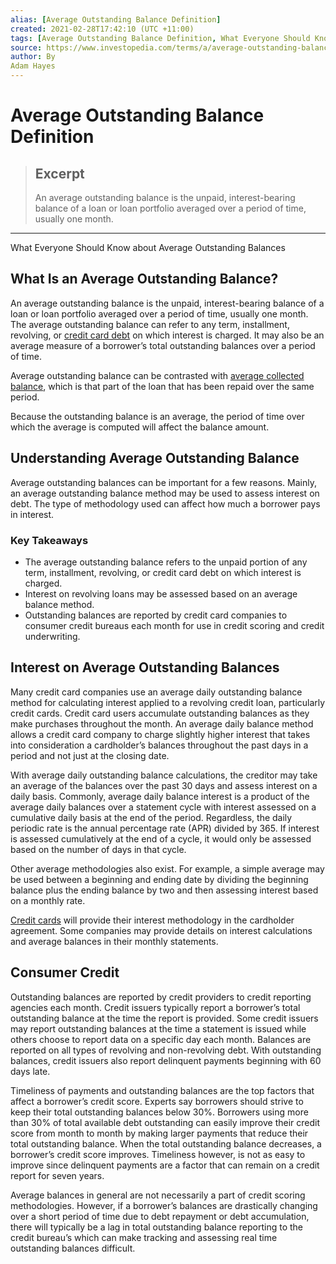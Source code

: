 ```yaml
---
alias: [Average Outstanding Balance Definition]
created: 2021-02-28T17:42:10 (UTC +11:00)
tags: [Average Outstanding Balance Definition, What Everyone Should Know about Average Outstanding Balances]
source: https://www.investopedia.com/terms/a/average-outstanding-balance.asp
author: By
Adam Hayes
---
```


# Average Outstanding Balance Definition

> ## Excerpt
> An average outstanding balance is the unpaid, interest-bearing balance of a loan or loan portfolio averaged over a period of time, usually one month.

---

What Everyone Should Know about Average Outstanding Balances
## What Is an Average Outstanding Balance?

An average outstanding balance is the unpaid, interest-bearing balance of a loan or loan portfolio averaged over a period of time, usually one month. The average outstanding balance can refer to any term, installment, revolving, or [credit card debt](https://www.investopedia.com/terms/c/credit-card-debt.asp) on which interest is charged. It may also be an average measure of a borrower’s total outstanding balances over a period of time.

Average outstanding balance can be contrasted with [average collected balance](https://www.investopedia.com/terms/a/average-collected-balance.asp), which is that part of the loan that has been repaid over the same period.

Because the outstanding balance is an average, the period of time over which the average is computed will affect the balance amount.

## Understanding Average Outstanding Balance

Average outstanding balances can be important for a few reasons. Mainly, an average outstanding balance method may be used to assess interest on debt. The type of methodology used can affect how much a borrower pays in interest.

### Key Takeaways

-   The average outstanding balance refers to the unpaid portion of any term, installment, revolving, or credit card debt on which interest is charged.
-   Interest on revolving loans may be assessed based on an average balance method.
-   Outstanding balances are reported by credit card companies to consumer credit bureaus each month for use in credit scoring and credit underwriting.

## Interest on Average Outstanding Balances 

Many credit card companies use an average daily outstanding balance method for calculating interest applied to a revolving credit loan, particularly credit cards. Credit card users accumulate outstanding balances as they make purchases throughout the month. An average daily balance method allows a credit card company to charge slightly higher interest that takes into consideration a cardholder’s balances throughout the past days in a period and not just at the closing date.

With average daily outstanding balance calculations, the creditor may take an average of the balances over the past 30 days and assess interest on a daily basis. Commonly, average daily balance interest is a product of the average daily balances over a statement cycle with interest assessed on a cumulative daily basis at the end of the period. Regardless, the daily periodic rate is the annual percentage rate (APR) divided by 365. If interest is assessed cumulatively at the end of a cycle, it would only be assessed based on the number of days in that cycle.

Other average methodologies also exist. For example, a simple average may be used between a beginning and ending date by dividing the beginning balance plus the ending balance by two and then assessing interest based on a monthly rate.

[Credit cards](https://www.investopedia.com/terms/c/creditcard.asp) will provide their interest methodology in the cardholder agreement. Some companies may provide details on interest calculations and average balances in their monthly statements.

## Consumer Credit

Outstanding balances are reported by credit providers to credit reporting agencies each month. Credit issuers typically report a borrower’s total outstanding balance at the time the report is provided. Some credit issuers may report outstanding balances at the time a statement is issued while others choose to report data on a specific day each month. Balances are reported on all types of revolving and non-revolving debt. With outstanding balances, credit issuers also report delinquent payments beginning with 60 days late.

Timeliness of payments and outstanding balances are the top factors that affect a borrower’s credit score. Experts say borrowers should strive to keep their total outstanding balances below 30%. Borrowers using more than 30% of total available debt outstanding can easily improve their credit score from month to month by making larger payments that reduce their total outstanding balance. When the total outstanding balance decreases, a borrower’s credit score improves. Timeliness however, is not as easy to improve since delinquent payments are a factor that can remain on a credit report for seven years.

Average balances in general are not necessarily a part of credit scoring methodologies. However, if a borrower’s balances are drastically changing over a short period of time due to debt repayment or debt accumulation, there will typically be a lag in total outstanding balance reporting to the credit bureau’s which can make tracking and assessing real time outstanding balances difficult.
